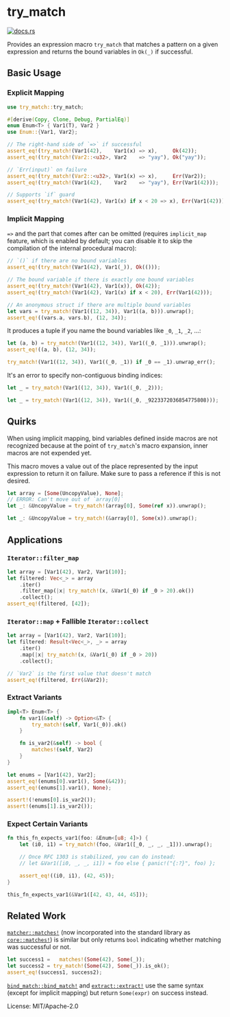 # try_match

[<img src="https://docs.rs/try_match/badge.svg" alt="docs.rs">](https://docs.rs/try_match/)

Provides an expression macro `try_match` that matches a pattern on a given
expression and returns the bound variables in `Ok(_)` if successful.

## Basic Usage

### Explicit Mapping

```rust
use try_match::try_match;

#[derive(Copy, Clone, Debug, PartialEq)]
enum Enum<T> { Var1(T), Var2 }
use Enum::{Var1, Var2};

// The right-hand side of `=>` if successful
assert_eq!(try_match!(Var1(42),    Var1(x) => x),     Ok(42));
assert_eq!(try_match!(Var2::<u32>, Var2    => "yay"), Ok("yay"));

// `Err(input)` on failure
assert_eq!(try_match!(Var2::<u32>, Var1(x) => x),     Err(Var2));
assert_eq!(try_match!(Var1(42),    Var2    => "yay"), Err(Var1(42)));

// Supports `if` guard
assert_eq!(try_match!(Var1(42), Var1(x) if x < 20 => x), Err(Var1(42)));
```

### Implicit Mapping

`=>` and the part that comes after can be omitted (requires `implicit_map`
feature, which is enabled by default; you can disable it to skip the
compilation of the internal procedural macro):

```rust
// `()` if there are no bound variables
assert_eq!(try_match!(Var1(42), Var1(_)), Ok(()));

// The bound variable if there is exactly one bound variables
assert_eq!(try_match!(Var1(42), Var1(x)), Ok(42));
assert_eq!(try_match!(Var1(42), Var1(x) if x < 20), Err(Var1(42)));

// An anonymous struct if there are multiple bound variables
let vars = try_match!(Var1((12, 34)), Var1((a, b))).unwrap();
assert_eq!((vars.a, vars.b), (12, 34));
```

It produces a tuple if you name the bound variables like `_0`, `_1`, `_2`,
...:

```rust
let (a, b) = try_match!(Var1((12, 34)), Var1((_0, _1))).unwrap();
assert_eq!((a, b), (12, 34));

try_match!(Var1((12, 34)), Var1((_0, _1)) if _0 == _1).unwrap_err();
```

It's an error to specify non-contiguous binding indices:

```rust
let _ = try_match!(Var1((12, 34)), Var1((_0, _2)));
```

```rust
let _ = try_match!(Var1((12, 34)), Var1((_0, _9223372036854775808)));
```

## Quirks

When using implicit mapping, bind variables defined inside macros are
not recognized because at the point of `try_match`'s macro expansion,
inner macros are not expended yet.

This macro moves a value out of the place represented by the input
expression to return it on failure. Make sure to pass a reference if this is
not desired.

```rust
let array = [Some(UncopyValue), None];
// ERROR: Can't move out of `array[0]`
let _: &UncopyValue = try_match!(array[0], Some(ref x)).unwrap();
```

```rust
let _: &UncopyValue = try_match!(&array[0], Some(x)).unwrap();
```

## Applications

### `Iterator::filter_map`

```rust
let array = [Var1(42), Var2, Var1(10)];
let filtered: Vec<_> = array
    .iter()
    .filter_map(|x| try_match!(x, &Var1(_0) if _0 > 20).ok())
    .collect();
assert_eq!(filtered, [42]);
```

### `Iterator::map` + Fallible `Iterator::collect`

```rust
let array = [Var1(42), Var2, Var1(10)];
let filtered: Result<Vec<_>, _> = array
    .iter()
    .map(|x| try_match!(x, &Var1(_0) if _0 > 20))
    .collect();

// `Var2` is the first value that doesn't match
assert_eq!(filtered, Err(&Var2));
```

### Extract Variants

```rust
impl<T> Enum<T> {
    fn var1(&self) -> Option<&T> {
        try_match!(self, Var1(_0)).ok()
    }

    fn is_var2(&self) -> bool {
        matches!(self, Var2)
    }
}

let enums = [Var1(42), Var2];
assert_eq!(enums[0].var1(), Some(&42));
assert_eq!(enums[1].var1(), None);

assert!(!enums[0].is_var2());
assert!(enums[1].is_var2());
```

### Expect Certain Variants

```rust
fn this_fn_expects_var1(foo: &Enum<[u8; 4]>) {
    let (i0, i1) = try_match!(foo, &Var1([_0, _, _, _1])).unwrap();

    // Once RFC 1303 is stabilized, you can do instead:
    // let &Var1([i0, _, _, i1]) = foo else { panic!("{:?}", foo) };

    assert_eq!((i0, i1), (42, 45));
}

this_fn_expects_var1(&Var1([42, 43, 44, 45]));
```

## Related Work

[`matcher::matches!`][] (now incorporated into the standard library as
[`core::matches!`][]) is similar but only returns `bool` indicating whether
matching was successful or not.

```rust
let success1 =   matches!(Some(42), Some(_));
let success2 = try_match!(Some(42), Some(_)).is_ok();
assert_eq!(success1, success2);
```

[`bind_match::bind_match!`][] and [`extract::extract!`][] use the same
syntax (except for implicit mapping) but return `Some(expr)` on success
instead.

[`core::matches!`]: https://doc.rust-lang.org/1.56.0/core/macro.matches.html
[`matcher::matches!`]: https://crates.io/crates/matches
[`bind_match::bind_match!`]: https://crates.io/crates/bind_match
[`extract::extract!`]: https://crates.io/crates/extract_macro


License: MIT/Apache-2.0
